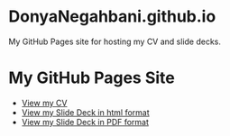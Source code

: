 # DonyaNegahbani.github.io
My GitHub Pages site for hosting my CV and slide decks.

# My GitHub Pages Site

- [View my CV](CV.pdf)
- [View my Slide Deck in html format](personal_ino.html)
- [View my Slide Deck in PDF format](Personal_ino.pdf)

